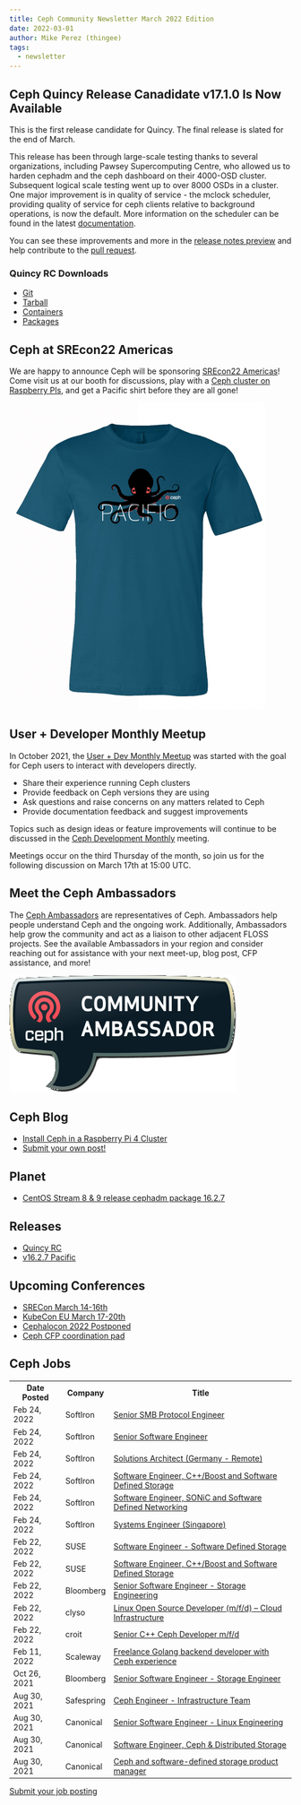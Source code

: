 ```yaml
---
title: Ceph Community Newsletter March 2022 Edition
date: 2022-03-01
author: Mike Perez (thingee)
tags:
  - newsletter
---
```


## Ceph Quincy Release Canadidate v17.1.0 Is Now Available

This is the first release candidate for Quincy. The final release is slated for
the end of March.

This release has been through large-scale testing thanks to several
organizations, including Pawsey Supercomputing Centre, who allowed us to harden
cephadm and the ceph dashboard on their 4000-OSD cluster. Subsequent logical
scale testing went up to over 8000 OSDs in a cluster. One major improvement is
in quality of service - the mclock scheduler, providing quality of service for
ceph clients relative to background operations, is now the default. More
information on the scheduler can be found in the latest
[documentation](https://docs.ceph.com/en/latest/rados/configuration/mclock-config-ref/#mclock-profile-types).

You can see these improvements and more in the [release notes
preview](https://github.com/ceph/ceph/blob/quincy/PendingReleaseNotes) and
help contribute to the [pull request](https://github.com/ceph/ceph/pull/45048).

### Quincy RC Downloads

- [Git](git://github.com/ceph/ceph.git)
- [Tarball](https://download.ceph.com/tarballs/ceph-17.1.0.tar.gz)
- [Containers](quay.ceph.io/ceph-ci/ceph@sha256:eadcf0385e99e595a865bcb02845b42e11bb55a62165b1403f954d2f7c4e1e07)
- [Packages](https://docs.ceph.com/docs/master/install/get-packages)

## Ceph at SREcon22 Americas

We are happy to announce Ceph will be sponsoring [SREcon22
Americas](https://www.usenix.org/conference/srecon22americas)! Come visit us at
our booth for discussions, play with a [Ceph cluster on Raspberry
PIs](https://ceph.io/en/news/blog/2022/install-ceph-in-a-raspberrypi-4-cluster/),
and get a Pacific shirt before they are all gone!

![Ceph Pacific release shirt](images/pacific-shirt.png)

## User + Developer Monthly Meetup

In October 2021, the [User + Dev Monthly
Meetup](https://pad.ceph.com/p/ceph-user-dev-monthly-minutes) was started with
the goal for Ceph users to interact with developers directly.

- Share their experience running Ceph clusters
- Provide feedback on Ceph versions they are using
- Ask questions and raise concerns on any matters related to Ceph
- Provide documentation feedback and suggest improvements

Topics such as design ideas or feature improvements will continue to be
discussed in the [Ceph Development
Monthly](https://tracker.ceph.com/projects/ceph/wiki/Planning) meeting.

Meetings occur on the third Thursday of the month, so join us for the following discussion on March 17th at 15:00 UTC.

## Meet the Ceph Ambassadors

The [Ceph Ambassadors](https://ceph.io/en/community/ambassadors/) are
representatives of Ceph. Ambassadors help people understand Ceph and the
ongoing work. Additionally, Ambassadors help grow the community and act as
a liaison to other adjacent FLOSS projects. See the available Ambassadors in
your region and consider reaching out for assistance with your next meet-up,
blog post, CFP assistance, and more!

![Ceph Ambassadors](images/amassador-pin.png)

## Ceph Blog

- [Install Ceph in a Raspberry Pi 4 Cluster](https://ceph.io/en/news/blog/2022/install-ceph-in-a-raspberrypi-4-cluster/)
- [Submit your own post!](https://ceph.io/en/news/contribute)

## Planet

- [CentOS Stream 8 & 9 release cephadm package 16.2.7](https://blog.centos.org/2022/02/centos-community-newsletter-february-2022/)

## Releases

- [Quincy RC](https://download.ceph.com/tarballs/)
- [v16.2.7 Pacific](https://ceph.io/en/news/blog/2021/v16-2-7-pacific-released/)

## Upcoming Conferences

- [SRECon March 14-16th](https://www.usenix.org/srecon)
- [KubeCon EU March 17-20th](https://events.linuxfoundation.org/kubecon-cloudnativecon-europe)
- [Cephalocon 2022
  Postponed](http://localhost:8080/en/news/blog/2022/community-newsletter-february/#cephalocon-2022-postponed)
- [Ceph CFP coordination pad](https://pad.ceph.com/p/cfp-coordination)

## Ceph Jobs

<table>
  <tr>
   <th>
   Date Posted
   </th>
   <th>
   Company
   </th>
   <th>
   Title
   </th>
   </tr>
   <td>Feb 24, 2022
   </td>
   <td>SoftIron
   </td>
   <td><a href="https://softiron.bamboohr.com/jobs/view.php?id=75&source=aWQ9MTU%3D">Senior SMB Protocol Engineer</a>
   </td>
  </tr>
  <tr>
   <td>Feb 24, 2022
   </td>
   <td>SoftIron
   </td>
   <td><a href="https://softiron.bamboohr.com/jobs/view.php?id=76&source=aWQ9MTU%3D">Senior Software Engineer</a>
   </td>
  </tr>
  <tr>
   <td>Feb 24, 2022
   </td>
   <td>SoftIron
   </td>
   <td><a href="https://softiron.bamboohr.com/jobs/view.php?id=70&source=aWQ9MTU%3D">Solutions Architect (Germany - Remote)</a>
   </td>
  </tr>
  <tr>
   <td>Feb 24, 2022
   </td>
   <td>SoftIron
   </td>
   <td><a href="https://softiron.bamboohr.com/jobs/view.php?id=69&source=aWQ9MTU%3D">Software Engineer, C++/Boost and Software Defined Storage</a>
   </td>
  </tr>
  <tr>
   <td>Feb 24, 2022
   </td>
   <td>SoftIron
   </td>
   <td><a href="https://softiron.bamboohr.com/jobs/view.php?id=68&source=aWQ9MTU%3D">Software Engineer, SONiC and Software Defined Networking</a>
   </td>
  </tr>
  <tr>
   <td>Feb 24, 2022
   </td>
   <td>SoftIron
   </td>
   <td><a href="https://softiron.bamboohr.com/jobs/view.php?id=59&source=aWQ9MTU%3D">Systems Engineer (Singapore)</a>
   </td>
  </tr>
  <tr>
   <td>Feb 22, 2022
   </td>
   <td>SUSE
   </td>
   <td><a href="https://jobs.suse.com/us/en/job/71002781/Software-Engineer-Software-Defined-Storage">Software Engineer - Software Defined Storage</a>
   </td>
  </tr>
  <tr>
   <td>Feb 22, 2022
   </td>
   <td>SUSE
   </td>
   <td><a href="https://jobs.suse.com/us/en/job/71002781/Software-Engineer-Software-Defined-Storage">Software Engineer, C++/Boost and Software Defined Storage</a>
   </td>
  </tr>
  <tr>
   <td>Feb 22, 2022
   </td>
   <td>Bloomberg
   </td>
   <td><a href="https://careers.bloomberg.com/job/detail/81144?qe=Senior+Software+Engineer+-+Storage+Engineering">Senior Software Engineer - Storage Engineering</a>
   </td>
  </tr>
  <tr>
   <td>Feb 22, 2022
   </td>
   <td>clyso
   </td>
   <td><a href="https://www.clyso.com/en/linux-open-source-developer/">Linux Open Source Developer (m/f/d) – Cloud Infrastructure</a>
   </td>
  </tr>
  <tr>
   <td>Feb 22, 2022
   </td>
   <td>croit
   </td>
   <td><a href="https://www.croit.io/career/ceph-developer">Senior C++ Ceph Developer m/f/d</a>
   </td>
  </tr>
  <tr>
   <td>Feb 11, 2022
   </td>
   <td>Scaleway
   </td>
   <td><a href="https://scaleway-25152556.hubspotpagebuilder.eu/freelance-golang-ceph">Freelance Golang backend developer with Ceph experience</a>
   </td>
  </tr>
  <tr>
   <td>Oct 26, 2021
   </td>
   <td>Bloomberg
   </td>
   <td><a href="https://careers.bloomberg.com/job/detail/81144?qe=Senior+Software+Engineer+-+Storage+Engineering">Senior Software Engineer - Storage Engineer</a>
   </td>
  </tr>
  <tr>
   <td>Aug 30, 2021
   </td>
   <td>Safespring
   </td>
   <td><a href="https://www.safespring.com/career/ceph-engineer/">Ceph Engineer - Infrastructure Team</a>
   </td>
  </tr>
  <tr>
   <td>Aug 30, 2021
   </td>
   <td>Canonical
   </td>
   <td><a href="https://canonical.com/careers/3326693/linux-engineering-open-source-remote">Senior Software Engineer - Linux Engineering</a>
   </td>
  </tr>
  <tr>
   <td>Aug 30, 2021
   </td>
   <td>Canonical
   </td>
   <td><a href="https://canonical.com/careers/1861978/software-engineer-ceph-and-distributed-storage-remote">Software Engineer, Ceph & Distributed Storage</a>
   </td>
  </tr>
  <tr>
   <td>Aug 30, 2021
   </td>
   <td>Canonical
   </td>
   <td><a href="https://canonical.com/careers/3039369/ceph-and-software-defined-storage-product-manager-remote">Ceph and software-defined storage product manager</a>
   </td>
  </tr>
</table>

[Submit your job posting](https://ceph.io/en/community/jobs/)
